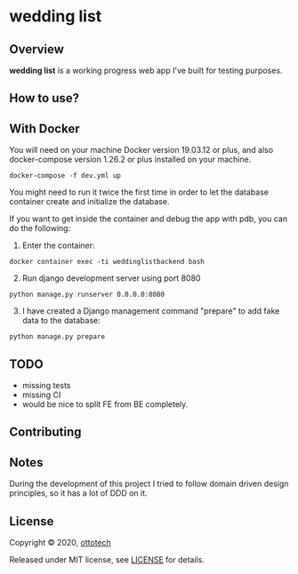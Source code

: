 wedding list
=========

## Overview

**wedding list** is a working progress web app I've built for testing purposes. 

## How to use?
## With Docker
You will need on your machine Docker version 19.03.12 or plus,
and also docker-compose version 1.26.2 or plus installed on your machine.

```
docker-compose -f dev.yml up 
```

You might need to run it twice the first time in order to let the database container
create and initialize the database.

If you want to get inside the container and debug the app with pdb, 
you can do the following:

1) Enter the container:

`docker container exec -ti weddinglistbackend bash`

2) Run django development server using port 8080

`python manage.py runserver 0.0.0.0:8080`


3) I have created a Django management command "prepare" to add fake data to the database:

`python manage.py prepare`

## TODO
- missing tests
- missing CI
- would be nice to split FE from BE completely.

## Contributing


## Notes

During the development of this project I tried to follow domain driven design
principles, so it has a lot of DDD on it.

## License

Copyright ©‎ 2020, [ottotech](https://ottotech.site/)

Released under MIT license, see [LICENSE](https://github.com/ottotech/godic/blob/master/LICENSE.md) for details.
